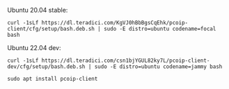Ubuntu 20.04 stable:

`curl -1sLf https://dl.teradici.com/KgVJ0hBbBgsCqEhk/pcoip-client/cfg/setup/bash.deb.sh | sudo -E distro=ubuntu codename=focal bash`

Ubuntu 22.04 dev:

`curl -1sLf https://dl.teradici.com/csn1bjYGUL82ky7L/pcoip-client-dev/cfg/setup/bash.deb.sh | sudo -E distro=ubuntu codename=jammy bash`

`sudo apt install pcoip-client`